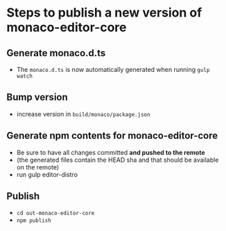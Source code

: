 # Steps to publish a new version of monaco-editor-core

## Generate monaco.d.ts

* The `monaco.d.ts` is now automatically generated when running `gulp watch`

## Bump version

* increase version in `build/monaco/package.json`

## Generate npm contents for monaco-editor-core

* Be sure to have all changes committed **and pushed to the remote**
* (the generated files contain the HEAD sha and that should be available on the remote)
* run gulp editor-distro

## Publish

* `cd out-monaco-editor-core`
* `npm publish`
